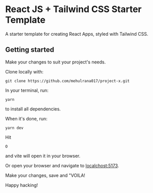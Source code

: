 # React JS + Tailwind CSS Starter Template

A starter template for creating React Apps, styled with Tailwind CSS.

## Getting started


Make your changes to suit your project's needs. 

Clone locally with:

```
git clone https://github.com/mehulrana017/project-x.git
```

In your terminal, run:

```
yarn
```

to install all dependencies.

When it's done, run:

```
yarn dev
```

Hit

```
O
````

and vite will open it in your browser.

Or open your browser and navigate to <a href="localhost:5173">localchost:5173</a>.

Make your changes, save and "VOILA!

Happy hacking!